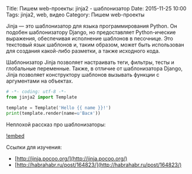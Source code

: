 Title: Пишем web-проекты: jinja2 - шаблонизатор
Date: 2015-11-25 10:00
Tags: jinja2, web, видео
Category: Пишем web-проекты

Jinja — это шаблонизатор для языка программирования Python. Он подобен шаблонизатору Django, но предоставляет Python-ические выражения, обеспечивая исполнение шаблонов в песочнице. Это текстовый язык шаблонов и, таким образом, может быть использован для создания какой-либо разметки, а также исходного кода.

Шаблонизатор Jinja позволяет настраивать теги, фильтры, тесты и глобальные переменные. Также, в отличие от шаблонизатора Django, Jinja позволяет конструктору шаблонов вызывать функции с аргументами на объектах.


```python
# -*- coding: utf-8 -*-
from jinja2 import Template

template = Template('Hello {{ name }}!')
print(template.render(name=u'Вася'))
```


Неплохой рассказ про шаблонизаторы:

[!embed](https://www.youtube.com/watch?v=ktSo_Njy6Cc)

Ссылки для изучения:

- [http://jinja.pocoo.org/](http://jinja.pocoo.org/)
- [http://habrahabr.ru/post/164823/](http://habrahabr.ru/post/164823/)
